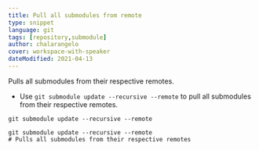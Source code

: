 ```yaml
---
title: Pull all submodules from remote
type: snippet
language: git
tags: [repository,submodule]
author: chalarangelo
cover: workspace-with-speaker
dateModified: 2021-04-13
---
```


Pulls all submodules from their respective remotes.

- Use `git submodule update --recursive --remote` to pull all submodules from their respective remotes.

```shell
git submodule update --recursive --remote
```

```shell
git submodule update --recursive --remote
# Pulls all submodules from their respective remotes
```

